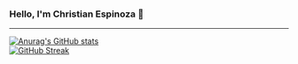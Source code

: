 ### Hello, I'm Christian Espinoza 👋  
---
[![Anurag's GitHub stats](https://github-readme-stats.vercel.app/api?username=ChrisCodeX&show_icons=true&theme=chartreuse-dark)](https://github.com/anuraghazra/github-readme-stats)  
[![GitHub Streak](https://github-readme-streak-stats.herokuapp.com/?user=ChrisCodeX&theme=chartreuse-dark)](https://git.io/streak-stats)
<!--
**ChrisCodeX/ChrisCodeX** is a ✨ _special_ ✨ repository because its `README.md` (this file) appears on your GitHub profile.

Here are some ideas to get you started:

- 🔭 I’m currently working on ...
- 🌱 I’m currently learning ...
- 👯 I’m looking to collaborate on ...
- 🤔 I’m looking for help with ...
- 💬 Ask me about ...
- 📫 How to reach me: ...
- 😄 Pronouns: ...
- ⚡ Fun fact: ...
-->
